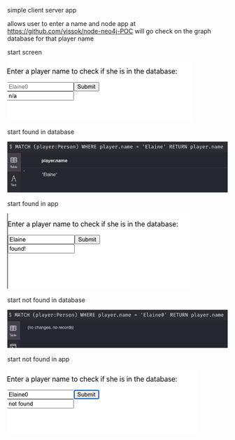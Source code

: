 simple client server app

allows user to enter a name and node app at https://github.com/yissok/node-neo4j-POC will go check on the graph database for that player name

start screen

![alt text](https://github.com/yissok/react-neo4j-POC/blob/master/img/start.png)

start found in database

![alt text](https://github.com/yissok/react-neo4j-POC/blob/master/img/founddb.png)

start found in app

![alt text](https://github.com/yissok/react-neo4j-POC/blob/master/img/found.png)

start not found in database

![alt text](https://github.com/yissok/react-neo4j-POC/blob/master/img/notfounddb.png)

start not found in app

![alt text](https://github.com/yissok/react-neo4j-POC/blob/master/img/notfound.png)